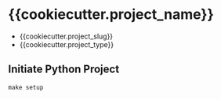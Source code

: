 # {{cookiecutter.project_name}}

- {{cookiecutter.project_slug}}
- {{cookiecutter.project_type}}
## Initiate Python Project

```
make setup
```
